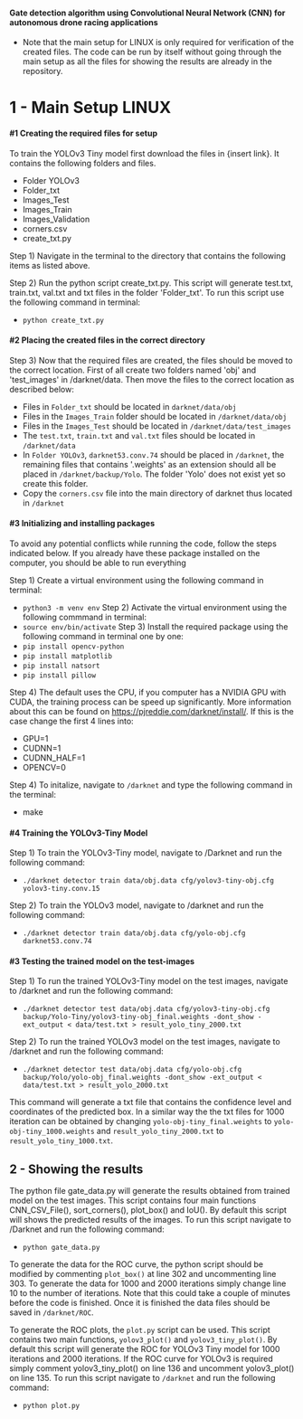 #### Gate detection algorithm using Convolutional Neural Network (CNN) for autonomous drone racing applications
* Note that the main setup for LINUX is only required for verification of the created files. The code can be run by itself without going through the main setup as all the files for showing the results are already in the repository.

# 1 - Main Setup LINUX

#### #1 Creating the required files for setup

To train the YOLOv3 Tiny model first download the files in {insert link}. It contains the following folders and files.
* Folder YOLOv3
* Folder_txt 
* Images_Test
* Images_Train 
* Images_Validation 
* corners.csv
* create_txt.py

Step 1) Navigate in the terminal to the directory that contains the following items as listed above. 

Step 2) Run the python script create_txt.py. This script will generate test.txt, train.txt, val.txt and txt files in the folder 'Folder_txt'. To run this script use the following command in terminal:
* `python create_txt.py`

#### #2 Placing the created files in the correct directory

Step 3) Now that the required files are created, the files should be moved to the correct location. First of all create two folders named 'obj' and 'test_images' in /darknet/data. Then move the files to the correct location as described below:

- Files in `Folder_txt` should be located in `darknet/data/obj`
- Files in the `Images_Train` folder should be located in `/darknet/data/obj`
- Files in the `Images_Test` should be located in `/darknet/data/test_images`
- The `test.txt`, `train.txt` and `val.txt` files should be located in `/darknet/data`
- In `Folder YOLOv3`, `darknet53.conv.74` should be placed in `/darknet`, the remaining files that contains '.weights' as an extension should all be placed in `/darknet/backup/Yolo`. The folder 'Yolo' does not exist yet so create this folder. 
- Copy the `corners.csv` file into the main directory of darknet thus located in `/darknet`

#### #3 Initializing and installing packages

To avoid any potential conflicts while running the code, follow the steps indicated below. If you already have these package installed on the computer, you should be able to run everything

Step 1) Create a virtual environment using the following command in terminal:
* `python3 -m venv env`
Step 2) Activate the virtual environment using the following commmand in terminal:
* `source env/bin/activate`
Step 3) Install the required package using the following command in terminal one by one:
* `pip install opencv-python`
* `pip install matplotlib`
* `pip install natsort`
* `pip install pillow`

Step 4) The default uses the CPU, if you computer has a NVIDIA GPU with CUDA, the training process can be speed up significantly. More information about this can be found on https://pjreddie.com/darknet/install/. If this is the case change the first 4 lines into:
* GPU=1
* CUDNN=1
* CUDNN_HALF=1
* OPENCV=0

Step 4) To initalize, navigate to `/darknet` and type the following command in the terminal:
* make

#### #4 Training the YOLOv3-Tiny Model
Step 1) To train the YOLOv3-Tiny model, navigate to /Darknet and run the following command:
* `./darknet detector train data/obj.data cfg/yolov3-tiny-obj.cfg yolov3-tiny.conv.15`

Step 2) To train the YOLOv3 model, navigate to /darknet and run the following command:
* `./darknet detector train data/obj.data cfg/yolo-obj.cfg darknet53.conv.74`

#### #3 Testing the trained model on the test-images
Step 1) To run the trained YOLOv3-Tiny model on the test images, navigate to /darknet and run the following command:
* `./darknet detector test data/obj.data cfg/yolov3-tiny-obj.cfg backup/Yolo-Tiny/yolov3-tiny-obj_final.weights -dont_show -ext_output < data/test.txt > result_yolo_tiny_2000.txt`

Step 2) To run the trained YOLOv3 model on the test images, navigate to /darknet and run the following command:
* `./darknet detector test data/obj.data cfg/yolo-obj.cfg backup/Yolo/yolo-obj_final.weights -dont_show -ext_output < data/test.txt > result_yolo_2000.txt`

This command will generate a txt file that contains the confidence level and coordinates of the predicted box. In a similar way the the txt files for 1000 iteration can be obtained by changing `yolo-obj-tiny_final.weights` to `yolo-obj-tiny_1000.weights`  and `result_yolo_tiny_2000.txt` to `result_yolo_tiny_1000.txt`.

## 2 - Showing the results
The python file gate_data.py will generate the results obtained from trained model on the test images. This script contains four main functions CNN_CSV_File(), sort_corners(), plot_box() and IoU(). By default this script will shows the predicted results of the images. To run this script navigate to /Darknet and run the following command:

* `python gate_data.py`

To generate the data for the ROC curve, the python script should be modified by commenting `plot_box()` at line 302 and uncommenting line 303. To generate the data for 1000 and 2000 iterations simply change line 10 to the number of iterations. Note that this could take a couple of minutes before the code is finished. Once it is finished the data files should be saved in `/darknet/ROC`. 

To generate the ROC plots, the `plot.py` script can be used. This script contains two main functions, `yolov3_plot()` and `yolov3_tiny_plot()`. By default this script will generate the ROC for YOLOv3 Tiny model for 1000 iterations and 2000 iterations. If the ROC curve for YOLOv3 is required simply comment yolov3_tiny_plot() on line 136 and uncomment yolov3_plot() on line 135. To run this script navigate to `/darknet` and run the following command:

* `python plot.py`






